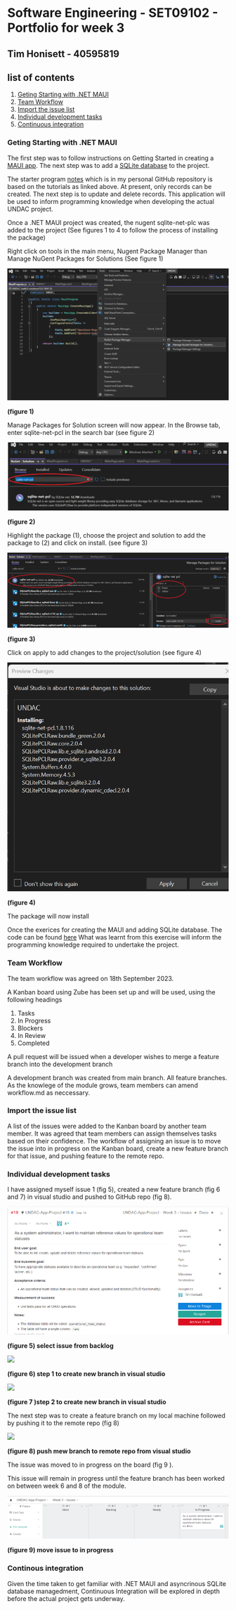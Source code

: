 # Software Engineering - SET09102 - Portfolio for week 3 
## Tim Honisett - 40595819

## list of contents
1.  [Geting Starting with .NET MAUI](#geting-starting-with-.net-maui)
2.  [Team Workflow](#team-workflow)
3.  [Import the issue list](#import-the-issue-list)
4.  [Individual development tasks](#individual-development-tasks)
5.  [Continuous integration](#continous-integration)

### Geting Starting with .NET MAUI

The first step was to follow instructions on Getting Started in creating a [MAUI app](https://learn.microsoft.com/en-us/dotnet/maui/tutorials/notes-app/).  The next step was to add a [SQLite database](https://learn.microsoft.com/en-us/dotnet/maui/data-cloud/database-sqlite) to the project. 

The starter program [notes](https://github.com/timh1975/Notes) which is in my personal GitHub repository is based on the tutorials as linked above. At present, only records can be created.  The next step is to update and delete records.  This application will be used to inform programming knowledge when developing the actual UNDAC project.

Once a .NET MAUI project was created, the nugent sqlite-net-plc was added to the project (See figures 1 to 4 to follow the process of installing the package)

Right click on tools in the main menu, Nugent Package Manager than Manage NuGent Packages for Solutions
(See figure 1)

![](images/VS-nuGent-packages.png "")

**(figure 1)**

Manage Packages for Solution screen will now appear.  In the Browse tab, enter sqlite-net-pcl in the search bar (see figure 2)

![](images/VS-find-package.png "")

**(figure 2)**

Highlight the package (1), choose the project and solution to add the package to (2) and click on install. (see figure 3)

![](images/vs-install-package.png "")

**(figure 3)**

Click on apply to add changes to the project/solution (see figure 4)

![](images/VS-nuGent-preview-changes.png "")

**(figure 4)**

The package will now install

Once the exerices for creating the MAUI and adding SQLite database. The code can be found [here](https://github.com/timh1975/Notes)
What was learnt from this exercise will inform the programming knowledge required to undertake the project.

### Team Workflow

The team workflow was agreed on 18th September 2023.

A Kanban board using Zube has been set up and will be used, using the following headings

  1.  Tasks
  2.  In Progress
  3.  Blockers
  4.  In Review
  5.  Completed

A pull request will be issued when a developer wishes to merge a feature branch into the development branch

A development branch was created from main branch. All feature branches. As the knowlege of the module grows, team members can amend workflow.md as neccessary.

### Import the issue list

A list of the issues were added to the Kanban board by another team member. It was agreed that team members can assign themselves tasks based on their confidence. The workflow of assigning an issue is to move the issue into in progress on the Kanban board, create a new feature branch for that issue, and pushing feature to the remote repo.

### Individual development tasks


I have assigned myself issue 1 (fig 5), created a new feature branch (fig 6 and 7) in visual studio and pushed to GitHub repo (fig 8). 

![](images/kanban-selected-issue.png "")

**(figure 5) select issue from backlog**

![](images/vs-create-new-branch-1.png"")

**(figure 6) step 1 to create new branch in visual studio**

![](images/vs-create-new-branch-2.png"")

**(figure 7 )step 2 to create new branch in visual studio**

The next step was to create a feature branch on my local machine followed by pushing it to the remote repo (fig 8)

![](images\vs-push-repo.png"")

**(figure 8) push mew branch to remote repo from visual studio**

The issue was moved to in progress on the board (fig 9 ). 

This issue will remain in progress until the feature branch has been worked on between week 6 and 8 of the module.

![](images\kanban-isue-in-progress.png "")

**(figure 9) move issue to in progress**

### Continous integration

Given the time taken to get familiar with .NET MAUI and asyncrinous SQLite database managedment, Continuous Integration will be explored in depth before the actual project gets underway.
